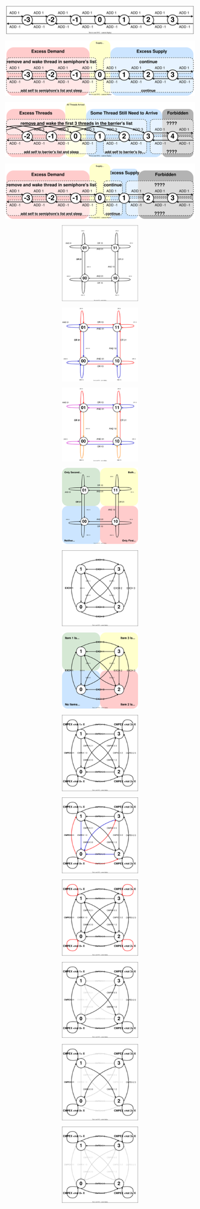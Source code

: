 


![](./atomics/atomic_map_line.drawio.svg)
<!--slider split-->

![](./atomics/atomic_line_semiphore.drawio.svg)
<!--slider split-->

![](./atomics/atomic_line_semiphore_bounds.drawio.svg)
<!--slider split-->

![](./atomics/atomic_line_binary_semiphore_bounds.drawio.svg)
<!--slider split-->


<div style="width:40%; margin: auto;">

![](./atomics/atomic_map_square.drawio.svg)
</div>
<!--slider split-->

<div style="width:40%; margin: auto;">

![](./atomics/atomic_map_square_or.drawio.svg)
</div>
<!--slider split-->

<div style="width:40%; margin: auto;">

![](./atomics/atomic_map_square_ops.drawio.svg)
</div>
<!--slider split-->

<div style="width:40%; margin: auto;">

![](./atomics/atomic_square_checkout.drawio.svg)
</div>
<!--slider split-->




<div style="width:40%; margin: auto;">

![](./atomics/atomic_exchange.drawio.svg)
</div>
<!--slider split-->

<div style="width:40%; margin: auto;">

![](./atomics/atomic_exchange_swap.drawio.svg)
</div>
<!--slider split-->




<div style="width:40%; margin: auto;">

![](./atomics/atomic_cmpex.drawio.svg)
</div>
<!--slider split-->

<div style="width:40%; margin: auto;">

![](./atomics/atomic_cmpex_starter.drawio.svg)
</div>
<!--slider split-->

<div style="width:40%; margin: auto;">

![](./atomics/atomic_cmpex_blockers.drawio.svg)
</div>
<!--slider split-->

<div style="width:40%; margin: auto;">

![](./atomics/atomic_cmpex_arbitrary.drawio.svg)
</div>
<!--slider split-->

<div style="width:40%; margin: auto;">

![](./atomics/atomic_cmpex_add_one.drawio.svg)
</div>
<!--slider split-->

<div style="width:40%; margin: auto;">

![](./atomics/atomic_cmpex_add_two.drawio.svg)
</div>


